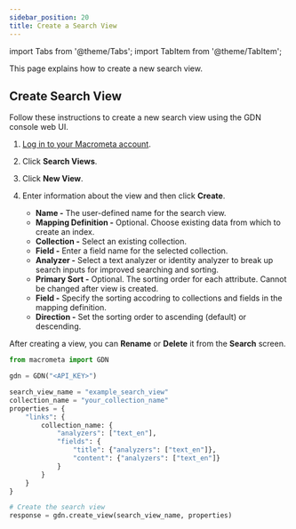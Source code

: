 ```yaml
---
sidebar_position: 20
title: Create a Search View
---
```


import Tabs from '@theme/Tabs';
import TabItem from '@theme/TabItem';

This page explains how to create a new search view.

## Create Search View

<Tabs groupId="operating-systems">
<TabItem value="console" label="Web Console">

Follow these instructions to create a new search view using the GDN console web UI.

1. [Log in to your Macrometa account](https://auth-play.macrometa.io/).
1. Click **Search Views**.
1. Click **New View**.
1. Enter information about the view and then click **Create**.

   - **Name -** The user-defined name for the search view.
   - **Mapping Definition -** Optional. Choose existing data from which to create an index.
    - **Collection -** Select an existing collection.
    - **Field -** Enter a field name for the selected collection.
    - **Analyzer -** Select a text analyzer or identity analyzer to break up search inputs for improved searching and sorting.
   - **Primary Sort -** Optional. The sorting order for each attribute. Cannot be changed after view is created.
    - **Field -** Specify the sorting accodring to collections and fields in the mapping definition.
    - **Direction -** Set the sorting order to ascending (default) or descending.

After creating a view, you can **Rename** or **Delete** it from the **Search** screen.

</TabItem>
<TabItem value="py" label="Python SDK">

```py
from macrometa import GDN

gdn = GDN("<API_KEY>")

search_view_name = "example_search_view"
collection_name = "your_collection_name"
properties = {
    "links": {
        collection_name: {
            "analyzers": ["text_en"],
            "fields": {
                "title": {"analyzers": ["text_en"]},
                "content": {"analyzers": ["text_en"]}
            }
        }
    }
}

# Create the search view
response = gdn.create_view(search_view_name, properties)
```

</TabItem>
</Tabs>